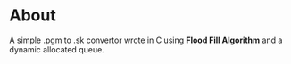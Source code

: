 # About

A simple .pgm to .sk convertor wrote in C using **Flood Fill Algorithm** and a dynamic allocated queue.
